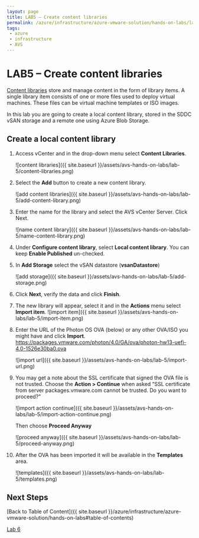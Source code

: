 ```yaml
---
layout: page
title: LAB5 – Create content libraries
permalink: /azure/infrastructure/azure-vmware-solution/hands-on-labs/lab-5
tags: 
 - azure
 - infrastructure
 - AVS
---
```


# LAB5 – Create content libraries

[Content
libraries](https://docs.vmware.com/en/VMware-vSphere/6.7/com.vmware.vsphere.vm_admin.doc/GUID-254B2CE8-20A8-43F0-90E8-3F6776C2C896.html)
store and manage content in the form of library items. A single library item
consists of one or more files used to deploy virtual machines. These files can
be virtual machine templates or ISO images.

In this lab you are going to create a local content library, stored in the SDDC
vSAN storage and a remote one using Azure Blob Storage.

## Create a local content library

1. Access vCenter and in the drop-down menu select **Content
   Libraries**.

    ![content libraries]({{ site.baseurl }}/assets/avs-hands-on-labs/lab-5/content-libraries.png)

2. Select the **Add** button to create a new content library.

    ![add content libraries]({{ site.baseurl }}/assets/avs-hands-on-labs/lab-5/add-content-library.png)

3. Enter the name for the library and select the AVS vCenter Server. Click
   Next.

    ![name content library]({{ site.baseurl }}/assets/avs-hands-on-labs/lab-5/name-content-library.png)

4. Under **Configure content library**, select **Local content library**. You
   can keep **Enable Published** un-checked.

5. In **Add Storage** select the vSAN datastore (**vsanDatastore**)

    ![add storage]({{ site.baseurl }}/assets/avs-hands-on-labs/lab-5/add-storage.png)

6. Click **Next**, verify the data and click **Finish**.

7. The new library will appear, select it and in the **Actions** menu select
   **Import item**. ![import item]({{ site.baseurl }}/assets/avs-hands-on-labs/lab-5/import-item.png)

8. Enter the URL of the Photon OS OVA (below) or any other OVA/ISO you might
   have and click **Import**.
   <https://packages.vmware.com/photon/4.0/GA/ova/photon-hw13-uefi-4.0-1526e30ba0.ova>

    ![import url]({{ site.baseurl }}/assets/avs-hands-on-labs/lab-5/import-url.png)

9. You may get a note about the SSL certificate that signed the OVA file is not
   trusted. Choose the **Action \> Continue** when asked “SSL certificate from
   server packages.vmware.com cannot be trusted. Do you want to proceed?”
  
   ![import action continue]({{ site.baseurl }}/assets/avs-hands-on-labs/lab-5/import-action-continue.png)

   Then choose **Proceed Anyway**

   ![proceed anyway]({{ site.baseurl }}/assets/avs-hands-on-labs/lab-5/proceed-anyway.png)

10. After the OVA has been imported it will be available in the **Templates**
    area.

    ![templates]({{ site.baseurl }}/assets/avs-hands-on-labs/lab-5/templates.png)

## Next Steps

[Back to Table of Content]({{ site.baseurl }}/azure/infrastructure/azure-vmware-solution/hands-on-labs#table-of-contents)

[Lab 6](lab-6)
